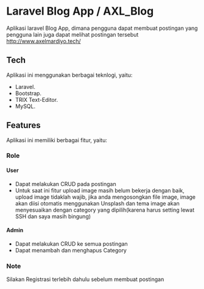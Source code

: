 # Laravel Blog App / AXL_Blog
Aplikasi laravel Blog App, dimana pengguna dapat membuat postingan yang pengguna lain juga dapat melihat postingan tersebut
http://www.axelmardiyo.tech/

## Tech

Aplikasi ini menggunakan berbagai teknlogi, yaitu:

- Laravel.
- Bootstrap.
- TRIX Text-Editor.
- MySQL.

## Features
Aplikasi ini memiliki berbagai fitur, yaitu:

### Role
#### User
- Dapat melakukan CRUD pada postingan
- Untuk saat ini fitur upload image masih belum bekerja dengan baik, upload image tidaklah wajib, jika anda mengosongkan file image, image akan diisi otomatis menggunakan Unsplash dan tema image akan menyesuaikan dengan category yang dipilih(karena harus setting lewat SSH dan saya masih bingung)

#### Admin
- Dapat melakukan CRUD ke semua postingan
- Dapat menambah dan menghapus Category

### Note
Silakan Registrasi terlebih dahulu sebelum membuat postingan
